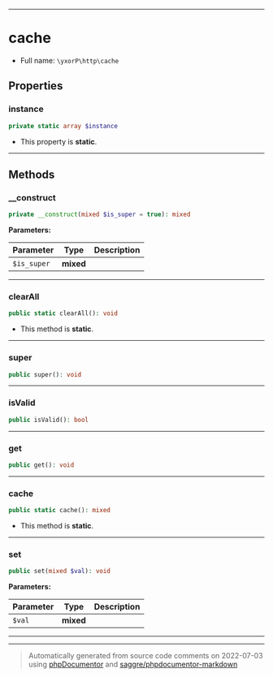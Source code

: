 ***

# cache





* Full name: `\yxorP\http\cache`



## Properties


### instance



```php
private static array $instance
```



* This property is **static**.


***

## Methods


### __construct



```php
private __construct(mixed $is_super = true): mixed
```








**Parameters:**

| Parameter | Type | Description |
|-----------|------|-------------|
| `$is_super` | **mixed** |  |




***

### clearAll



```php
public static clearAll(): void
```



* This method is **static**.







***

### super



```php
public super(): void
```











***

### isValid



```php
public isValid(): bool
```











***

### get



```php
public get(): void
```











***

### cache



```php
public static cache(): mixed
```



* This method is **static**.







***

### set



```php
public set(mixed $val): void
```








**Parameters:**

| Parameter | Type | Description |
|-----------|------|-------------|
| `$val` | **mixed** |  |




***


***
> Automatically generated from source code comments on 2022-07-03 using [phpDocumentor](http://www.phpdoc.org/) and [saggre/phpdocumentor-markdown](https://github.com/Saggre/phpDocumentor-markdown)
